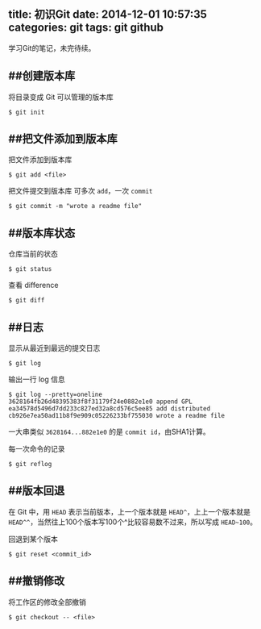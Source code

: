 title: 初识Git
date: 2014-12-01 10:57:35
categories: git
tags: git github
---
学习Git的笔记，未完待续。

##创建版本库
---

将目录变成 Git 可以管理的版本库

```
$ git init
```

##把文件添加到版本库
---
把文件添加到版本库

```
$ git add <file>
```

把文件提交到版本库
可多次 `add`，一次 `commit`

```
$ git commit -m "wrote a readme file"
```

##版本库状态
---
仓库当前的状态

```
$ git status
```

查看 difference

```
$ git diff
```

##日志
---
显示从最近到最远的提交日志

```
$ git log
```

输出一行 log 信息

```
$ git log --pretty=oneline
3628164fb26d48395383f8f31179f24e0882e1e0 append GPL
ea34578d5496d7dd233c827ed32a8cd576c5ee85 add distributed
cb926e7ea50ad11b8f9e909c05226233bf755030 wrote a readme file
```

一大串类似 `3628164...882e1e0` 的是 `commit id`，由SHA1计算。

每一次命令的记录

```
$ git reflog
```
<!-- more -->

##版本回退
---
在 Git 中，用 `HEAD` 表示当前版本，上一个版本就是 `HEAD^`，上上一个版本就是 `HEAD^^`，当然往上100个版本写100个^比较容易数不过来，所以写成 `HEAD~100`。

回退到某个版本

```
$ git reset <commit_id>
```

##撤销修改
---
将工作区的修改全部撤销

```
$ git checkout -- <file>
```
